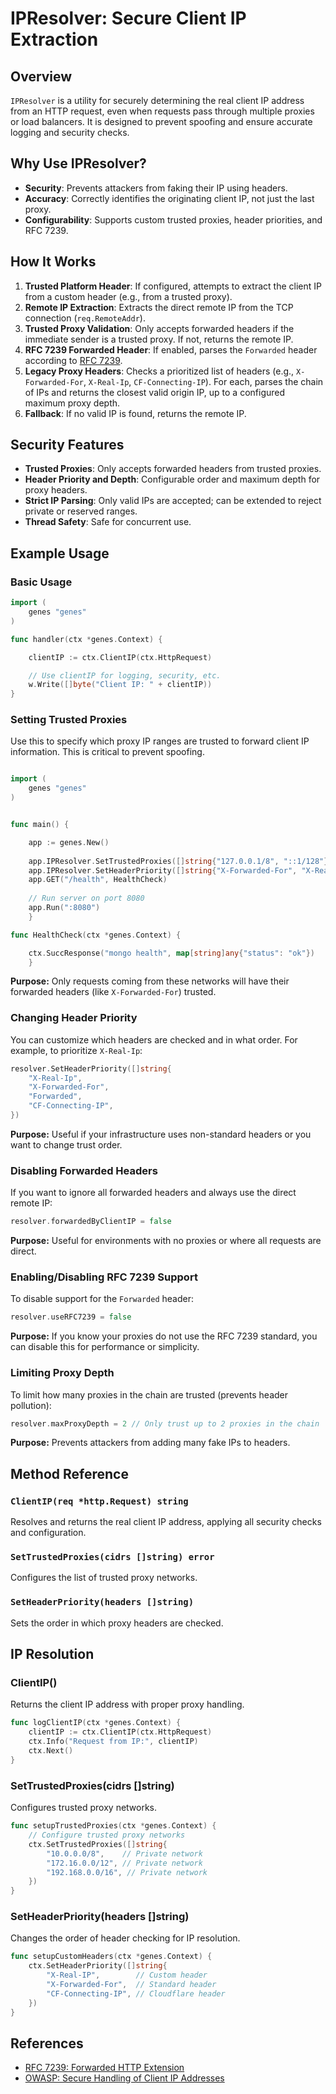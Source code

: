 # IPResolver: Secure Client IP Extraction

## Overview

`IPResolver` is a utility for securely determining the real client IP address from an HTTP request, even when requests pass through multiple proxies or load balancers. It is designed to prevent spoofing and ensure accurate logging and security checks.

## Why Use IPResolver?

- **Security**: Prevents attackers from faking their IP using headers.
- **Accuracy**: Correctly identifies the originating client IP, not just the last proxy.
- **Configurability**: Supports custom trusted proxies, header priorities, and RFC 7239.

## How It Works

1. **Trusted Platform Header**: If configured, attempts to extract the client IP from a custom header (e.g., from a trusted proxy).
2. **Remote IP Extraction**: Extracts the direct remote IP from the TCP connection (`req.RemoteAddr`).
3. **Trusted Proxy Validation**: Only accepts forwarded headers if the immediate sender is a trusted proxy. If not, returns the remote IP.
4. **RFC 7239 Forwarded Header**: If enabled, parses the `Forwarded` header according to [RFC 7239](https://datatracker.ietf.org/doc/html/rfc7239).
5. **Legacy Proxy Headers**: Checks a prioritized list of headers (e.g., `X-Forwarded-For`, `X-Real-Ip`, `CF-Connecting-IP`). For each, parses the chain of IPs and returns the closest valid origin IP, up to a configured maximum proxy depth.
6. **Fallback**: If no valid IP is found, returns the remote IP.

## Security Features

- **Trusted Proxies**: Only accepts forwarded headers from trusted proxies.
- **Header Priority and Depth**: Configurable order and maximum depth for proxy headers.
- **Strict IP Parsing**: Only valid IPs are accepted; can be extended to reject private or reserved ranges.
- **Thread Safety**: Safe for concurrent use.

## Example Usage

### Basic Usage

```go
import (
    genes "genes"
)

func handler(ctx *genes.Context) {

    clientIP := ctx.ClientIP(ctx.HttpRequest)

    // Use clientIP for logging, security, etc.
    w.Write([]byte("Client IP: " + clientIP))
}
```

### Setting Trusted Proxies

Use this to specify which proxy IP ranges are trusted to forward client IP information. This is critical to prevent spoofing.

```go

import (
	genes "genes"
)


func main() {

	app := genes.New()
	
    app.IPResolver.SetTrustedProxies([]string{"127.0.0.1/8", "::1/128"})
	app.IPResolver.SetHeaderPriority([]string{"X-Forwarded-For", "X-Real-Ip"})
    app.GET("/health", HealthCheck)
    
    // Run server on port 8080
	app.Run(":8080")
    }

func HealthCheck(ctx *genes.Context) {

	ctx.SuccResponse("mongo health", map[string]any{"status": "ok"})
    }

```

**Purpose:** Only requests coming from these networks will have their forwarded headers (like `X-Forwarded-For`) trusted.

### Changing Header Priority

You can customize which headers are checked and in what order. For example, to prioritize `X-Real-Ip`:

```go
resolver.SetHeaderPriority([]string{
    "X-Real-Ip",
    "X-Forwarded-For",
    "Forwarded",
    "CF-Connecting-IP",
})
```

**Purpose:** Useful if your infrastructure uses non-standard headers or you want to change trust order.

### Disabling Forwarded Headers

If you want to ignore all forwarded headers and always use the direct remote IP:

```go
resolver.forwardedByClientIP = false
```

**Purpose:** Useful for environments with no proxies or where all requests are direct.

### Enabling/Disabling RFC 7239 Support

To disable support for the `Forwarded` header:

```go
resolver.useRFC7239 = false
```

**Purpose:** If you know your proxies do not use the RFC 7239 standard, you can disable this for performance or simplicity.

### Limiting Proxy Depth

To limit how many proxies in the chain are trusted (prevents header pollution):

```go
resolver.maxProxyDepth = 2 // Only trust up to 2 proxies in the chain
```

**Purpose:** Prevents attackers from adding many fake IPs to headers.

## Method Reference

### `ClientIP(req *http.Request) string`
Resolves and returns the real client IP address, applying all security checks and configuration.

### `SetTrustedProxies(cidrs []string) error`
Configures the list of trusted proxy networks.

### `SetHeaderPriority(headers []string)`
Sets the order in which proxy headers are checked.


## IP Resolution

### ClientIP()
Returns the client IP address with proper proxy handling.

```go
func logClientIP(ctx *genes.Context) {
    clientIP := ctx.ClientIP(ctx.HttpRequest)
    ctx.Info("Request from IP:", clientIP)
    ctx.Next()
}
```

### SetTrustedProxies(cidrs []string)
Configures trusted proxy networks.

```go
func setupTrustedProxies(ctx *genes.Context) {
    // Configure trusted proxy networks
    ctx.SetTrustedProxies([]string{
        "10.0.0.0/8",    // Private network
        "172.16.0.0/12", // Private network
        "192.168.0.0/16", // Private network
    })
}
```

### SetHeaderPriority(headers []string)
Changes the order of header checking for IP resolution.

```go
func setupCustomHeaders(ctx *genes.Context) {
    ctx.SetHeaderPriority([]string{
        "X-Real-IP",        // Custom header
        "X-Forwarded-For",  // Standard header
        "CF-Connecting-IP", // Cloudflare header
    })
}
```

## References

- [RFC 7239: Forwarded HTTP Extension](https://datatracker.ietf.org/doc/html/rfc7239)
- [OWASP: Secure Handling of Client IP Addresses](https://owasp.org/www-community/attacks/Client_Side_Authentication) 